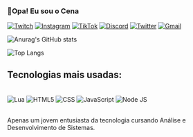 ### 👋Opa! Eu sou o Cena

[![Twitch](https://img.shields.io/badge/Twitch-9146FF?style=for-the-badge&logo=twitch&logoColor=white)](https://twitch.tv/eicenacsf)
[![Instagram](https://img.shields.io/badge/Instagram-E4405F?style=for-the-badge&logo=instagram&logoColor=white)](https://instagram.com/cenacsf)
[![TikTok](https://img.shields.io/badge/TikTok-000000?style=for-the-badge&logo=tiktok&logoColor=white)](https://tiktok.com/@cenacsf)
[![Discord](https://img.shields.io/badge/Discord-7289DA?style=for-the-badge&logo=discord&logoColor=white)](https://discord.gg/z7MHndAqxs)
[![Twitter](https://img.shields.io/badge/Twitter-1DA1F2?style=for-the-badge&logo=twitter&logoColor=white)](https://x.com/CenaCSF)
[![Gmail](https://img.shields.io/badge/Gmail-D14836?style=for-the-badge&logo=gmail&logoColor=white)](mailto:cenasouza@gmail.com)

![Anurag's GitHub stats](https://github-readme-stats.vercel.app/api?username=EiCenaCSF&show_icons=true&theme=dark)

![Top Langs](https://github-readme-stats.vercel.app/api/top-langs/?username=EiCenaCSF&layout=compact&theme=dark)

## Tecnologias mais usadas:

<div style="display: inline_block"><br/>
    <img align="center" alt="Lua" src="https://img.shields.io/badge/Lua-2C2D72?style=for-the-badge&logo=lua&logoColor=white" />
    <img align="center" alt="HTML5" src="https://img.shields.io/badge/HTML5-E34F26?style=for-the-badge&logo=html5&logoColor=white" />
    <img align="center" alt="CSS" src="https://img.shields.io/badge/CSS-239120?&style=for-the-badge&logo=css3&logoColor=white" />
    <img align="center" alt="JavaScript" src="https://img.shields.io/badge/JavaScript-F7DF1E?style=for-the-badge&logo=javascript&logoColor=black" />
    <img align="center" alt="Node JS" src="https://img.shields.io/badge/Node.js-43853D?style=for-the-badge&logo=node.js&logoColor=white" />
</div><br/>

Apenas um jovem entusiasta da tecnologia cursando Análise e Desenvolvimento de Sistemas.